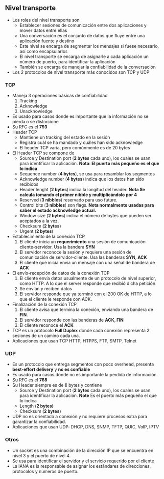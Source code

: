 ## Nivel transporte

- Los roles del nivel transporte son
  - Establecer sesiones de comunicación entre dos aplicaciones y mover datos entre ellas
  - Una conversación es el conjunto de datos que fluye entre una aplicación fuente y destino
  - Este nivel se encarga de segmentar los mensajes si fuese necesario, así como encapsularlos
  - El nivel transporte se encarga de asignarle a cada aplicación un número de puerto, para identificar la aplicación
  - También se encarga de manejar la confiabilidad de la conversación
- Los 2 protocolos de nivel transporte más conocidos son TCP y UDP

### TCP
- Maneja 3 operaciones básicas de confiabilidad
  1. Tracking
  2. Acknowledge
  3. Unacknowledge
- Es usado para casos donde es importante que la información no se pierda o se distorcione
- Su RFC es el **793**
- Header TCP
  - Mantiene un tracking del estado en la sesión
  - Registra cuál se ha mandado y cuáles han sido acknowledge
  - El header TCP varía, pero comúnmente es de 20 bytes
- El Header TCP se compone de
  - Source y Destination port (**2 bytes** cada uno), los cuales se usan para identificar la aplicación. **Nota: El puerto más pequeño es el que lo indica**
  - Sequence number (**4 bytes**), se usa para resamblar los segmentos
  - Acknowledge number (**4 bytes**) indica que los datos han sido recibidos
  - Header lenght (**2 bytes**) indica la longitud del header. **Nota Se calcula tomando el primer nibble y multiplicándolo por 4**
  - Reserved (**3 nibbles**) reservado para uso future.
  - Control bits (**3 nibbles**) son flags. **Nota normalmente usadas para saber el estado acknowledge actual.**
  - Window size (**2 bytes**) indica el número de bytes que pueden ser aceptados a la vez.
  - Checksum (**2 bytes**)
  - Urgent (**2 bytes**)
- Establecimiento de la conexión TCP
  1. El cliente inicia un **requerimiento** una sesión de comunicación cliente-servidor. Usa la bandera **SYN**
  2. El servidor reconoce la sesión y requiere una sesión de comunicación de servidor-cliente. Usa las banderas **SYN, ACK**
  3. El cliente que inicia envía un mensaje con una señal de bandera de **ACK**
- El envío-recepción de datos de la conexión TCP
  1. El cliente envía datos usualmente de un protocolo de nivel superior, como HTTP. A lo que el server responde que recibió dicha petición.
  2. Se envían y reciben datos
  3. El servidor responde que ya terminó con el 200 OK de HTTP, a lo que el cliente le responde con ACK.
- Finalización de la conexión TCP
  1. El cliente avisa que termina la conexión, enviando una bandera de **FIN**.
  2. El servidor responde con las banderas de **ACK, FIN**
  3. El cliente reconoce el **ACK**
- TCP es un protocolo **Full Duplex** donde cada conexión representa 2 sesiones de un camino cada una.
- Aplicaciones que usan TCP HTTP, HTPPS, FTP, SMTP, Telnet

### UDP
- Es un protocolo que entrega segmentos con poco overhead, presenta **best-effort delivery** y **no es confiable**
- Es usado para casos donde no es importante la perdida de información.
- Su RFC es el **768**
- Su Header siempre es de 8 bytes y contiene
  - Source y Destination port (**2 bytes** cada uno), los cuales se usan para identificar la aplicación. **Note** Es el puerto más pequeño el que lo indica
  - Length (**2 bytes**)
  - Checksum (**2 bytes**)
- UDP no es orientado a conexión y no requiere procesos extra para garantizar la confiabilidad.
- Aplicaciones que usan UDP: DHCP, DNS, SNMP, TFTP, QUIC, VoIP, IPTV

### Otros
- Un socket es una combinación de la dirección IP que se encuentra en nivel 3 y el puerto de nivel 4.
- Se usa para identificar el servidor y el servicio requerido por el cliente
- La IANA es la responsable de asignar los estándares de direcciones, protocolos y números de puerto.